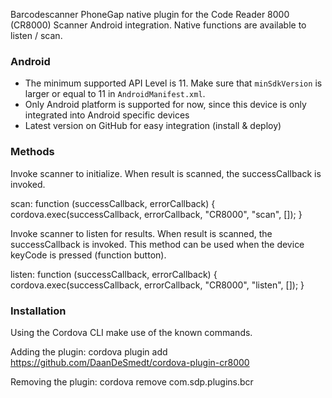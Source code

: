 Barcodescanner PhoneGap native plugin for the Code Reader 8000 (CR8000) Scanner Android integration.
Native functions are available to listen / scan.

### Android

- The minimum supported API Level is 11. Make sure that `minSdkVersion` is larger or equal to 11 in `AndroidManifest.xml`.
- Only Android platform is supported for now, since this device is only integrated into Android specific devices
- Latest version on GitHub for easy integration (install & deploy)


### Methods

Invoke scanner to initialize.
When result is scanned, the successCallback is invoked.

scan: function (successCallback, errorCallback) {
	cordova.exec(successCallback, errorCallback, "CR8000", "scan", []);
}

Invoke scanner to listen for results.
When result is scanned, the successCallback is invoked.
This method can be used when the device keyCode is pressed (function button).

listen: function (successCallback, errorCallback) {
	cordova.exec(successCallback, errorCallback, "CR8000", "listen", []);
}


### Installation

Using the Cordova CLI make use of the known commands.

Adding the plugin:
cordova plugin add https://github.com/DaanDeSmedt/cordova-plugin-cr8000

Removing the plugin:
cordova remove com.sdp.plugins.bcr